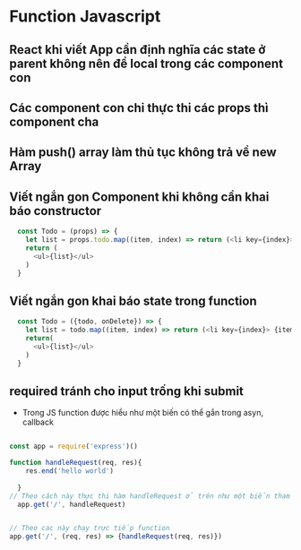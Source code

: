 # Function Javascript 
## React khi viết App cần định nghĩa các state ở parent không nên để local trong các component con
## Các component con chỉ thực thi các props thì component cha
## Hàm push() array làm thủ tục không trả về new Array
## Viết ngắn gon Component khi không cần khai báo constructor

```js
  const Todo = (props) => {
    let list = props.todo.map((item, index) => return (<li key={index}> {item}</li>)) 
    return (
      <ul>{list}</ul>
    )
  }


```

## Viết ngắn gon khai báo state trong function
```js
  const Todo = ({todo, onDelete}) => {
    let list = todo.map((item, index) => return (<li key={index}> {item}</li>))
    return(
      <ul>{list}</ul>
    )
  }
```

## required tránh cho input trống khi submit
* Trong JS function được hiểu như một biến có thể gắn trong asyn, callback

```js

const app = require('express')()

function handleRequest(req, res){
    res.end('hello world')
  
  }
// Theo cách này thực thi hàm handleRequest ở trên như một biến tham chiếu trực tiếp
  app.get('/', handleRequest)


// Theo cac này chạy trực tiếp function 
app.get('/', (req, res) => {handleRequest(req, res)})

```